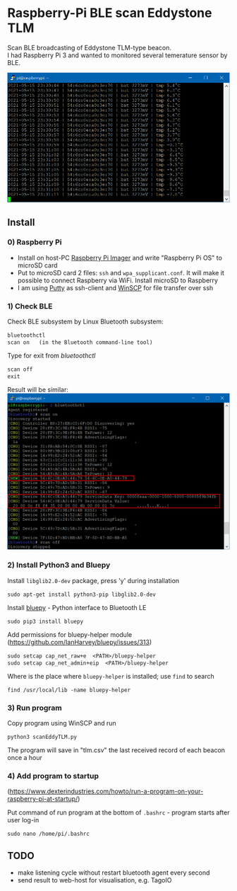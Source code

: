 # Raspberry-Pi BLE scan Eddystone TLM

Scan BLE broadcasting of Eddystone TLM-type beacon.  
I had Raspberry Pi 3 and wanted to monitored several temerature sensor by BLE. 

![output](output.png) 

## Install

### 0) Raspberry Pi
- Install on host-PC [Raspberry Pi Imager](https://www.raspberrypi.org/software/) and write "Raspberry Pi OS" to microSD card
- Put to microSD card 2 files: `ssh` and `wpa_supplicant.conf`. It will make it possible to connect Raspberry via WiFi. Install microSD to Raspberry
- I am using [Putty](https://www.putty.org/) as ssh-client and [WinSCP](https://winscp.net/eng/download.php) for file transfer over ssh

### 1) Check BLE

Check BLE subsystem by Linux Bluetooth subsystem:

```console
bluetoothctl
scan on   (in the Bluetooth command-line tool)
```

Type for exit from *bluetoothctl*

```console
scan off
exit
```

Result will be similar:
![bluetoothctl](bluetoothctl.png) 

### 2) Install Python3 and Bluepy

Install `libglib2.0-dev` package, press 'y' during installation
```console  
sudo apt-get install python3-pip libglib2.0-dev
```
Install [bluepy](https://github.com/IanHarvey/bluepy) - Python interface to Bluetooth LE
```console
sudo pip3 install bluepy
```

Add permissions for bluepy-helper module
(https://github.com/IanHarvey/bluepy/issues/313)

```console
sudo setcap cap_net_raw+e  <PATH>/bluepy-helper
sudo setcap cap_net_admin+eip  <PATH>/bluepy-helper
```

Where <PATH> is the place where `bluepy-helper` is installed; use `find` to search 
```console
find /usr/local/lib -name bluepy-helper
```
 
### 3) Run program

Copy program using WinSCP and run
```console
python3 scanEddyTLM.py
```

The program will save in "tlm.csv" the last received record of each beacon once a hour

### 4) Add program to startup

(https://www.dexterindustries.com/howto/run-a-program-on-your-raspberry-pi-at-startup/)

Put command of run program at the bottom of `.bashrc` - program starts after user log-in
```console
sudo nano /home/pi/.bashrc
```

## TODO

- make listening cycle without restart bluetooth agent every second
- send result to web-host for visualisation, e.g. TagoIO